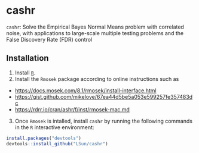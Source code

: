 # cashr

`cashr`: Solve the Empirical Bayes Normal Means problem with correlated noise, with applications to large-scale multiple testing problems and the False Discovery Rate (FDR) control

## Installation

1. Install [`R`](https://cran.r-project.org).
2. Install the `Rmosek` package according to online instructions such as
- https://docs.mosek.com/8.1/rmosek/install-interface.html
- https://gist.github.com/mikelove/67ea44d5be5a053e599257fe357483dc
- https://rdrr.io/cran/ashr/f/inst/rmosek-mac.md
3. Once `Rmosek` is intalled, install `cashr` by running the following commands in the `R` interactive environment:
``` r
install.packages("devtools")
devtools::install_github("LSun/cashr")
```
